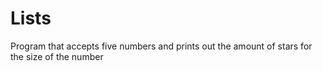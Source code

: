 # Lists

Program that accepts five numbers and prints out the amount of stars for the size of the number